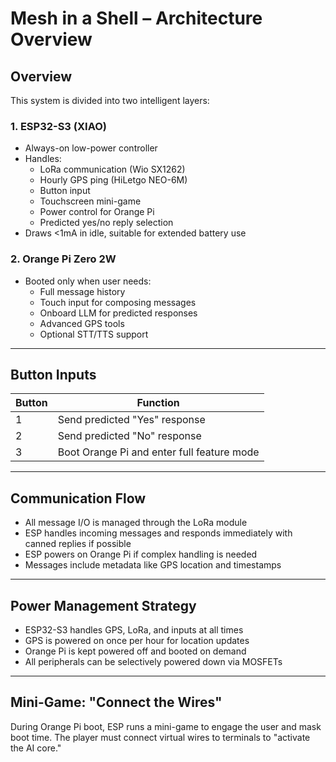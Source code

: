 # Mesh in a Shell – Architecture Overview

## Overview

This system is divided into two intelligent layers:

### 1. ESP32-S3 (XIAO)
- Always-on low-power controller
- Handles:
  - LoRa communication (Wio SX1262)
  - Hourly GPS ping (HiLetgo NEO-6M)
  - Button input
  - Touchscreen mini-game
  - Power control for Orange Pi
  - Predicted yes/no reply selection
- Draws <1mA in idle, suitable for extended battery use

### 2. Orange Pi Zero 2W
- Booted only when user needs:
  - Full message history
  - Touch input for composing messages
  - Onboard LLM for predicted responses
  - Advanced GPS tools
  - Optional STT/TTS support

---

## Button Inputs

| Button | Function |
|--------|----------|
| 1      | Send predicted "Yes" response |
| 2      | Send predicted "No" response |
| 3      | Boot Orange Pi and enter full feature mode |

---

## Communication Flow

- All message I/O is managed through the LoRa module
- ESP handles incoming messages and responds immediately with canned replies if possible
- ESP powers on Orange Pi if complex handling is needed
- Messages include metadata like GPS location and timestamps

---

## Power Management Strategy

- ESP32-S3 handles GPS, LoRa, and inputs at all times
- GPS is powered on once per hour for location updates
- Orange Pi is kept powered off and booted on demand
- All peripherals can be selectively powered down via MOSFETs

---

## Mini-Game: "Connect the Wires"

During Orange Pi boot, ESP runs a mini-game to engage the user and mask boot time. The player must connect virtual wires to terminals to "activate the AI core."
